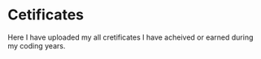 # Cetificates
Here I have uploaded my all cretificates I have acheived or earned during my coding years.

